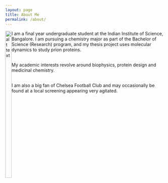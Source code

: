 ```yaml
---
layout: page
title: About Me
permalink: /about/
---
```


<div><p>
<img style="float:left" src="https://raw.githubusercontent.com/preetham-v/website/master/images/portrait.jpg" alt="alt text" width="20" height="465">
</p>
  
<p style="text-align: left; float: right"> 
  
  
I am a final year undergraduate student at the Indian Institute of Science, Bangalore. I am pursuing a chemistry major as part of the Bachelor of Science (Research) program, and my thesis project uses molecular dynamics to study prion proteins. <br> <br>

My academic interests revolve around biophysics, protein design and medicinal chemistry. <br> <br>

I am also a big fan of Chelsea Football Club and may occasionally be found at a local screening appearing very agitated. <br> <br>

</p>
</div>
